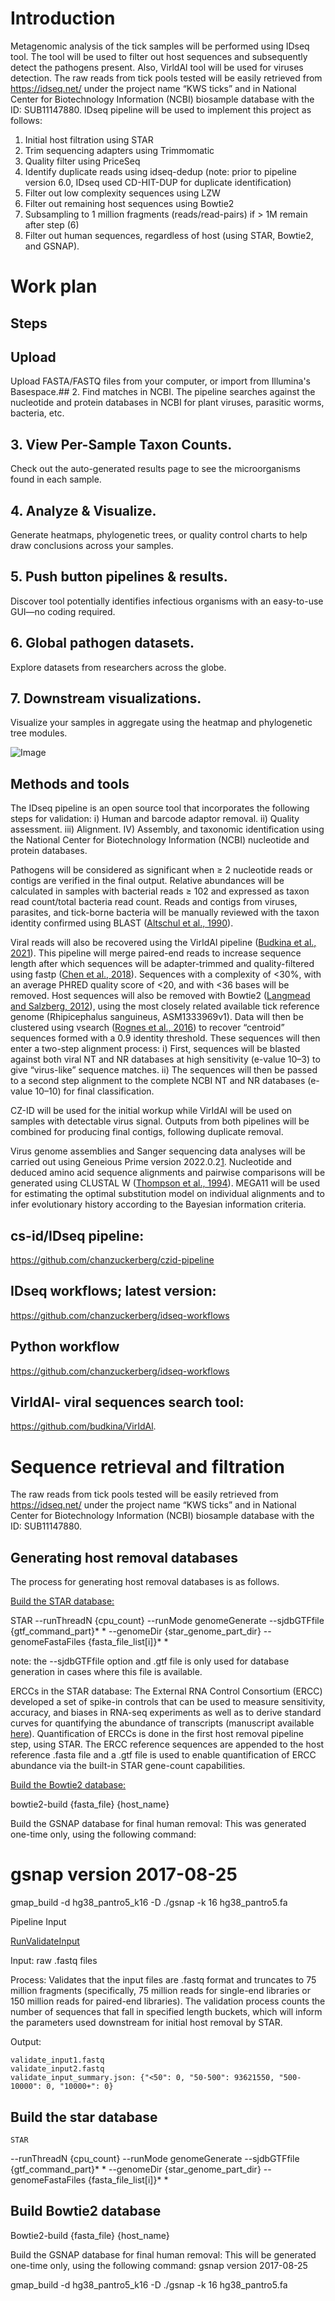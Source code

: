 # Introduction

Metagenomic analysis of the tick samples will be performed using IDseq tool. The tool will be used to filter out host sequences and subsequently detect the pathogens present.
Also, VirldAl tool will be used for viruses detection.
The raw reads from tick pools tested will be easily retrieved from https://idseq.net/ under the project name “KWS ticks” and in National Center for Biotechnology Information (NCBI) biosample database with the ID: SUB11147880.
IDseq pipeline will be used to implement this project as follows:

1. Initial host filtration using STAR
2. Trim sequencing adapters using Trimmomatic
3. Quality filter using PriceSeq
4. Identify duplicate reads using idseq-dedup (note: prior to pipeline version 6.0, IDseq used CD-HIT-DUP for duplicate identification)
5. Filter out low complexity sequences using LZW
6. Filter out remaining host sequences using Bowtie2
7. Subsampling to 1 million fragments (reads/read-pairs) if > 1M remain after step (6)
8. Filter out human sequences, regardless of host (using STAR, Bowtie2, and GSNAP).

# Work plan
## Steps
## Upload
Upload FASTA/FASTQ files from your computer, or import from Illumina's Basespace.## 2. Find matches in NCBI.
The pipeline searches against the nucleotide and protein databases in NCBI for plant viruses, parasitic worms, bacteria, etc.

## 3. View Per-Sample Taxon Counts.
Check out the auto-generated results page to see the microorganisms found in each sample.

## 4. Analyze & Visualize.
Generate heatmaps, phylogenetic trees, or quality control charts to help draw conclusions across your samples.

## 5. Push button pipelines & results.
Discover tool potentially identifies infectious organisms with an easy-to-use GUI—no coding required.

## 6. Global pathogen datasets.
Explore datasets from researchers across the globe.
## 7. Downstream visualizations.
Visualize your samples in aggregate using the heatmap and phylogenetic tree modules.


![Image](https://user-images.githubusercontent.com/108969618/190356869-0ab4c3fb-fdfe-4572-bc7e-5fd8535681ad.png)


## Methods and tools

The IDseq pipeline is an open source tool that incorporates the following steps for validation:
i) Human and barcode adaptor removal.
ii) Quality assessment.
iii) Alignment.
IV) Assembly, and taxonomic identification using the National Center for Biotechnology Information (NCBI) nucleotide and protein databases.

Pathogens will be considered as significant when ≥ 2 nucleotide reads or contigs are verified in the final output. Relative abundances will be calculated in samples with bacterial reads ≥ 102 and expressed as taxon read count/total bacteria read count.
Reads and contigs from viruses, parasites, and tick-borne bacteria will be manually reviewed with the taxon identity confirmed using BLAST ([Altschul et al., 1990](https://www.frontiersin.org/articles/10.3389/fmicb.2022.932224/full#B1)).

Viral reads will also be recovered using the VirIdAl pipeline ([Budkina et al., 2021](https://www.frontiersin.org/articles/10.3389/fmicb.2022.932224/full#B4)). This pipeline will merge paired-end reads to increase sequence length after which sequences will be adapter-trimmed and quality-filtered using fastp ([Chen et al., 2018](https://www.frontiersin.org/articles/10.3389/fmicb.2022.932224/full#B6)).
Sequences with a complexity of <30%, with an average PHRED quality score of <20, and with <36 bases will be removed. Host sequences will also be removed with Bowtie2 ([Langmead and Salzberg, 2012](https://www.frontiersin.org/articles/10.3389/fmicb.2022.932224/full#B31)), using the most closely related available tick reference genome (Rhipicephalus sanguineus, ASM1333969v1).
Data will then be clustered using vsearch ([Rognes et al., 2016](https://www.frontiersin.org/articles/10.3389/fmicb.2022.932224/full#B56)) to recover “centroid” sequences formed with a 0.9 identity threshold.
These sequences will then enter a two-step alignment process:
i) First, sequences will be blasted against both viral NT and NR databases at high sensitivity (e-value 10–3) to give “virus-like” sequence matches.
ii) The sequences will then be passed to a second step alignment to the complete NCBI NT and NR databases (e-value 10–10) for final classification.

CZ-ID will be used for the initial workup while VirIdAl will be used on samples with detectable virus signal. Outputs from both pipelines will be combined for producing final contigs, following duplicate removal.

Virus genome assemblies and Sanger sequencing data analyses will be carried out using Geneious Prime version 2022.0.2[1](https://www.frontiersin.org/articles/10.3389/fmicb.2022.932224/full#footnote1).
Nucleotide and deduced amino acid sequence alignments and pairwise comparisons will be generated using CLUSTAL W ([Thompson et al., 1994](https://www.frontiersin.org/articles/10.3389/fmicb.2022.932224/full#B64)).
MEGA11 will be used for estimating the optimal substitution model on individual alignments and to infer evolutionary history according to the Bayesian information criteria.

## cs-id/IDseq pipeline:
https://github.com/chanzuckerberg/czid-pipeline

## IDseq workflows; latest version:
https://github.com/chanzuckerberg/idseq-workflows
## Python workflow
https://github.com/chanzuckerberg/idseq-workflows
## VirldAl- viral sequences search tool:
 https://github.com/budkina/VirIdAl.

# Sequence retrieval and filtration
The raw reads from tick pools tested will be easily retrieved from https://idseq.net/ under the project name “KWS ticks” and in National Center for Biotechnology Information (NCBI) biosample database with the ID: SUB11147880.

## Generating host removal databases
The process for generating host removal databases is as follows.

[Build the STAR database:](https://github.com/chanzuckerberg/idseq-dag/blob/master/idseq_dag/steps/generate_host_genome.py)

STAR
--runThreadN {cpu_count}
--runMode genomeGenerate
--sjdbGTFfile {gtf_command_part}*  *
--genomeDir {star_genome_part_dir}
--genomeFastaFiles {fasta_file_list[i]}* *

note: the --sjdbGTFfile option and .gtf file is only used for database generation in cases where this file is available.

ERCCs in the STAR database: The External RNA Control Consortium (ERCC) developed a set of spike-in controls that can be used to measure sensitivity, accuracy, and biases in RNA-seq experiments as well as to derive standard curves for quantifying the abundance of transcripts (manuscript available [here](https://www.ncbi.nlm.nih.gov/pmc/articles/PMC3166838/)). Quantification of ERCCs is done in the first host removal pipeline step, using STAR. The ERCC reference sequences are appended to the host reference .fasta file and a .gtf file is used to enable quantification of ERCC abundance via the built-in STAR gene-count capabilities.

[Build the Bowtie2 database:](https://github.com/chanzuckerberg/idseq-dag/blob/master/idseq_dag/steps/generate_host_genome.py)

bowtie2-build {fasta_file} {host_name}

Build the GSNAP database for final human removal: This was generated one-time only, using the following command:

# gsnap version 2017-08-25
gmap_build 
-d hg38_pantro5_k16 
-D ./gsnap 
-k 16 
hg38_pantro5.fa

Pipeline Input

[RunValidateInput](https://github.com/chanzuckerberg/idseq-dag/blob/master/idseq_dag/steps/run_validate_input.py)

Input: raw .fastq files

Process: Validates that the input files are .fastq format and truncates to 75 million fragments (specifically, 75 million reads for single-end libraries or 150 million reads for paired-end libraries). The validation process counts the number of sequences that fall in specified length buckets, which will inform the parameters used downstream for initial host removal by STAR.

Output:

    validate_input1.fastq
    validate_input2.fastq
    validate_input_summary.json: {"<50": 0, "50-500": 93621550, "500-10000": 0, "10000+": 0}
    
## Build the star database
    STAR
--runThreadN {cpu_count}
--runMode genomeGenerate
--sjdbGTFfile {gtf_command_part}* *
--genomeDir {star_genome_part_dir}
--genomeFastaFiles {fasta_file_list[i]}* *

## Build Bowtie2 database
Bowtie2-build {fasta_file} {host_name}

Build the GSNAP database for final human removal: This will be generated one-time only, using the following command:
gsnap version 2017-08-25

gmap_build
-d hg38_pantro5_k16
-D ./gsnap
-k 16
hg38_pantro5.fa
